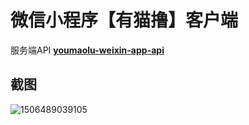 # 微信小程序【有猫撸】客户端

服务端API [**youmaolu-weixin-app-api**](https://github.com/yuansir/youmaolu-weixin-app-api)

## 截图

![1506489039105](https://ws1.sinaimg.cn/large/006tKfTcgy1fjy7mjduu7g30hg0vaqva.gif)
